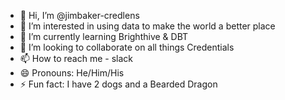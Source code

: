 - 👋 Hi, I’m @jimbaker-credlens
- 👀 I’m interested in using data to make the world a better place
- 🌱 I’m currently learning Brighthive & DBT
- 💞️ I’m looking to collaborate on all things Credentials
- 📫 How to reach me - slack
- 😄 Pronouns: He/Him/His
- ⚡ Fun fact: I have 2 dogs and a Bearded Dragon

<!---
jimbaker-credlens/jimbaker-credlens is a ✨ special ✨ repository because its `README.md` (this file) appears on your GitHub profile.
You can click the Preview link to take a look at your changes.
--->
